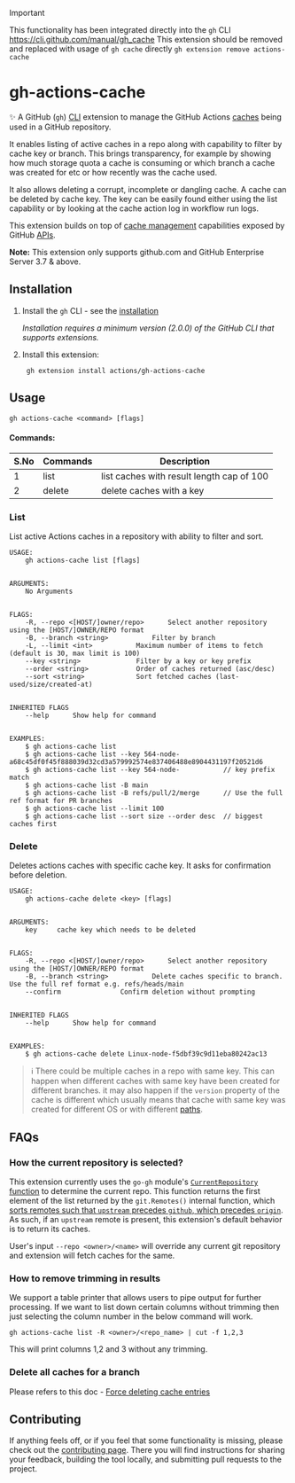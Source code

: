 > [!IMPORTANT]
> This functionality has been integrated directly into the `gh` CLI
> https://cli.github.com/manual/gh_cache
> This extension should be removed and replaced with usage of `gh cache` directly
> `gh extension remove actions-cache`

# gh-actions-cache

✨ A GitHub (`gh`) [CLI](https://cli.github.com/) extension to manage the GitHub Actions [caches](https://docs.github.com/en/actions/using-workflows/caching-dependencies-to-speed-up-workflows) being used in a GitHub repository. 

It enables listing of active caches in a repo along with capability to filter by cache key or branch. This brings transparency, for example by showing how much storage quota a cache is consuming or which branch a cache was created for etc or how recently was the cache used.

It also allows deleting a corrupt, incomplete or dangling cache. A cache can be deleted by cache key. The key can be easily found either using the list capability or by looking at the cache action log in workflow run logs.

This extension builds on top of [cache management](https://docs.github.com/en/actions/using-workflows/caching-dependencies-to-speed-up-workflows#managing-caches) capabilities exposed by GitHub [APIs](https://docs.github.com/en/rest/actions/cache).

**Note:** This extension only supports github.com and GitHub Enterprise Server 3.7 & above.

## Installation

1. Install the `gh` CLI - see the [installation](https://github.com/cli/cli#installation)
   
   _Installation requires a minimum version (2.0.0) of the GitHub CLI that supports extensions._

2. Install this extension:

        gh extension install actions/gh-actions-cache

## Usage

    gh actions-cache <command> [flags]

#### Commands:

S.No  | Commands | Description
------------- | ------------- | -------------
1  | list | list caches with result length cap of 100
2  | delete | delete caches with a key

### List

List active Actions caches in a repository with ability to filter and sort.

``` 
USAGE:
	gh actions-cache list [flags]


ARGUMENTS:
	No Arguments


FLAGS:
	-R, --repo <[HOST/]owner/repo>		Select another repository using the [HOST/]OWNER/REPO format
	-B, --branch <string>			Filter by branch
	-L, --limit <int>			Maximum number of items to fetch (default is 30, max limit is 100)
	--key <string>				Filter by a key or key prefix
	--order <string>			Order of caches returned (asc/desc)
	--sort <string>				Sort fetched caches (last-used/size/created-at)


INHERITED FLAGS
	--help		Show help for command


EXAMPLES:
	$ gh actions-cache list
	$ gh actions-cache list --key 564-node-a68c45df0f45f888039d32cd3a579992574e837406488e8904431197f20521d6
	$ gh actions-cache list --key 564-node-           // key prefix match
	$ gh actions-cache list -B main
	$ gh actions-cache list -B refs/pull/2/merge      // Use the full ref format for PR branches
	$ gh actions-cache list --limit 100
	$ gh actions-cache list --sort size --order desc  // biggest caches first
```

### Delete 

Deletes actions caches with specific cache key. It asks for confirmation before deletion.

```
USAGE:
	gh actions-cache delete <key> [flags]


ARGUMENTS:
	key		cache key which needs to be deleted

	
FLAGS:
	-R, --repo <[HOST/]owner/repo>		Select another repository using the [HOST/]OWNER/REPO format
	-B, --branch <string>			Delete caches specific to branch. Use the full ref format e.g. refs/heads/main
	--confirm				Confirm deletion without prompting


INHERITED FLAGS
	--help		Show help for command
        

EXAMPLES:
	$ gh actions-cache delete Linux-node-f5dbf39c9d11eba80242ac13
```


> ℹ️ There could be multiple caches in a repo with same key. This can happen when different caches with same key have been created for different branches. it may also happen if the `version` property of the cache is different which usually means that cache with same key was created for different OS or with different [paths](https://github.com/actions/cache#inputs).

## FAQs

### How the current repository is selected?

This extension currently uses the `go-gh` module's [`CurrentRepository` function](https://github.com/actions/gh-actions-cache/blob/d3293b69e1c5bc17686d815ab2c64618618c95df/internal/utils.go#L26) to determine the current repo. This function returns the first element of the list returned by the `git.Remotes()` internal function, which [sorts remotes such that `upstream` precedes `github`, which precedes `origin`](https://github.com/cli/go-gh/blob/c2fc965daac88a8a38dd8af02f236095b5dd48f1/internal/git/remote.go#L30). As such, if an `upstream` remote is present, this extension's default behavior is to return its caches. 

User's input `--repo <owner>/<name>` will override any current git repository and extension will fetch caches for the same.

### How to remove trimming in results

We support a table printer that allows users to pipe output for further processing. If we want to list down certain columns without trimming then just selecting the column number in the below command will work.

`gh actions-cache list -R <owner>/<repo_name> | cut -f 1,2,3`

This will print columns 1,2 and 3 without any trimming.

### Delete all caches for a branch

Please refers to this doc - [Force deleting cache entries](https://docs.github.com/en/actions/using-workflows/caching-dependencies-to-speed-up-workflows#force-deleting-cache-entries)

## Contributing
If anything feels off, or if you feel that some functionality is missing, please check out the [contributing page](CONTRIBUTING.md). There you will find instructions for sharing your feedback, building the tool locally, and submitting pull requests to the project.
